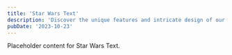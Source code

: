 ```yaml
---
title: 'Star Wars Text'
description: 'Discover the unique features and intricate design of our Star Wars Text. Perfect for various applications, this piece adds a touch of creativity and innovation to any setting.'
pubDate: '2023-10-23'
---
```


Placeholder content for Star Wars Text.